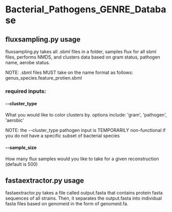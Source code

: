 # Bacterial_Pathogens_GENRE_Database

## fluxsampling.py usage

fluxsampling.py takes all .sbml files in a folder, samples flux for all sbml files, performs NMDS, and clusters data based on gram status, pathogen name, aerobe status.

NOTE: .sbml files MUST take on the name format as follows: genus_species.feature_protien.sbml


### required inputs:

#### --cluster_type
What you would like to color clusters by. options include: 'gram', 'pathogen', 'aerobic'

NOTE: the --cluster_type pathogen input is TEMPORARILY non-functional if you do not have a specific subset of bacterial species

#### --sample_size
How many flux samples would you like to take for a given reconstruction (default is 500)

## fastaextractor.py usage

fastaextractor.py takes a file called output.fasta that contains protein fasta sequences of all strains. Then, it separates the output.fasta into individual fasta files based on genomeid in the form of genomeid.fa. 


